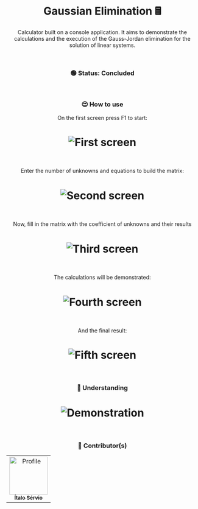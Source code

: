 <h1 align="center">Gaussian Elimination 🖩</h1>

<p align="center"> 
 Calculator built on a console application. It aims to demonstrate the calculations and the execution of the Gauss-Jordan elimination for the solution of linear systems.
</p>

<br />

<h3 align="center"> 
	🟢 Status: Concluded
</h3>

<br />

<h3 align="center">😍 How to use</h3>
<p align="center">On the first screen press F1 to start:</p>
<h1 align="center">
  <img alt="First screen" src="https://imgur.com/EHuhj5n" />
</h1>

<br />

<p align="center">
	Enter the number of unknowns and equations to build the matrix:
</p>
<h1 align="center">
  <img alt="Second screen" src="https://imgur.com/StEhKxB" />
</h1>

<br />

<p align="center">	
 Now, fill in the matrix with the coefficient of unknowns and their results
</p>
<h1 align="center">
  <img alt="Third screen" src="https://imgur.com/BeotK6l" />
</h1>

<br />

<p align="center">	 
 The calculations will be demonstrated:
</p>
<h1 align="center">
  <img alt="Fourth screen" src="https://imgur.com/BkMfTBx" />
</h1>

<br />

<p align="center">	 
 And the final result:
</p>
<h1 align="center">
  <img alt="Fifth screen" src="https://imgur.com/L0l4Yv0" />
</h1>

<br />

<h3 align="center">🧠 Understanding</h3>
<h1 align="center">
  <img alt="Demonstration" src="https://imgur.com/dgPicMV" />
</h1>

<br />

<h3 align="center">🎨 Contributor(s)</h4>
<table align="center">
  <tr>
    <td align="center">
      <a href="https://github.com/ItaloServio">
        <img src="https://avatars1.githubusercontent.com/u/60075865?s=460&u=407042a6a58218d29495ca19dda1bef5ca4540c3&v=4" width="100px;" alt="Profile"/>
        <br />
        <sub>
          <b>Ítalo Sérvio</b>
        </sub>
      </a>
  </tr>  
</table>
